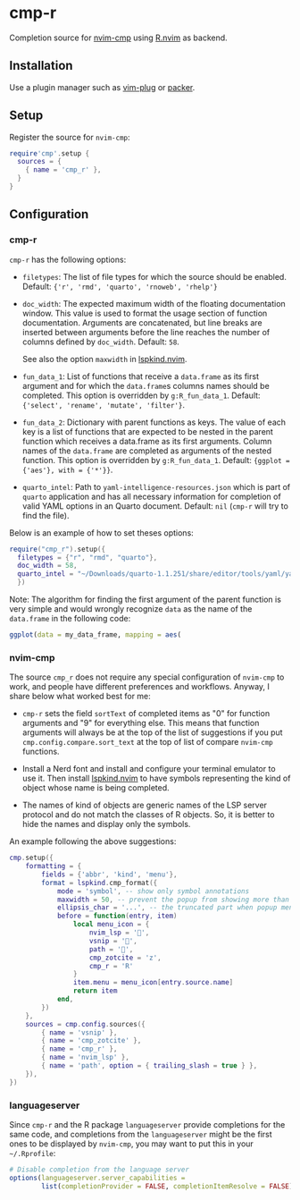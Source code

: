 # cmp-r

Completion source for [nvim-cmp](https://github.com/hrsh7th/nvim-cmp) using [R.nvim](https://github.com/jalvesaq/Nvim-R) as backend.

## Installation

Use a plugin manager such as [vim-plug](https://github.com/junegunn/vim-plug)
or [packer](https://github.com/wbthomason/packer.nvim).

## Setup

Register the source for `nvim-cmp`:

```lua
require'cmp'.setup {
  sources = {
    { name = 'cmp_r' },
  }
}
```

## Configuration

### cmp-r

`cmp-r` has the following options:

  - `filetypes`: The list of file types for which the source should be enabled.
    Default: `{'r', 'rmd', 'quarto', 'rnoweb', 'rhelp'}`


  - `doc_width`: The expected maximum width of the floating documentation
    window. This value is used to format the usage section of function
    documentation. Arguments are concatenated, but line breaks are inserted
    between arguments before the line reaches the number of columns defined by
    `doc_width`. Default: `58`.

    See also the option `maxwidth` in [lspkind.nvim](https://github.com/onsails/lspkind.nvim).

  - `fun_data_1`: List of functions that receive a `data.frame` as its first
    argument and for which the `data.frame`s columns names should be
    completed. This option is overridden by `g:R_fun_data_1`. Default:
    `{'select', 'rename', 'mutate', 'filter'}`.

  - `fun_data_2`: Dictionary with parent functions as keys. The value of each
    key is a list of functions that are expected to be nested in the parent
    function which receives a data.frame as its first arguments. Column names
    of the `data.frame` are completed as arguments of the nested function.
    This option is overridden by `g:R_fun_data_1`. Default:
    `{ggplot = {'aes'}, with = {'*'}}`.

  - `quarto_intel`: Path to `yaml-intelligence-resources.json` which is part
    of `quarto` application and has all necessary information for completion
    of valid YAML options in an Quarto document. Default: `nil` (`cmp-r` will
    try to find the file).

Below is an example of how to set theses options:

```lua
require("cmp_r").setup({
  filetypes = {"r", "rmd", "quarto"},
  doc_width = 58,
  quarto_intel = "~/Downloads/quarto-1.1.251/share/editor/tools/yaml/yaml-intelligence-resources.json"
  })
```

Note: The algorithm for finding the first argument of the parent function is
very simple and would wrongly recognize `data` as the name of the
`data.frame` in the following code:

```r
ggplot(data = my_data_frame, mapping = aes(
```


### nvim-cmp

The source `cmp_r` does not require any special configuration of
`nvim-cmp` to work, and people have different preferences and workflows.
Anyway, I share below what worked best for me:

  - `cmp-r` sets the field `sortText` of completed items as "0" for
    function arguments and "9" for everything else. This means that function
    arguments will always be at the top of the list of suggestions if you put
    `cmp.config.compare.sort_text` at the top of list of compare `nvim-cmp`
    functions.

  - Install a Nerd font and install and configure your terminal emulator to
    use it. Then install [lspkind.nvim](https://github.com/onsails/lspkind.nvim)
    to have symbols representing the kind of object whose name is being completed.

  - The names of kind of objects are generic names of the LSP server protocol
    and do not match the classes of R objects. So, it is better to hide the
    names and display only the symbols.

An example following the above suggestions:

```lua
cmp.setup({
    formatting = {
        fields = {'abbr', 'kind', 'menu'},
        format = lspkind.cmp_format({
            mode = 'symbol', -- show only symbol annotations
            maxwidth = 50, -- prevent the popup from showing more than provided characters
            ellipsis_char = '...', -- the truncated part when popup menu exceed maxwidth
            before = function(entry, item)
                local menu_icon = {
                    nvim_lsp = '',
                    vsnip = '',
                    path = '',
                    cmp_zotcite = 'z',
                    cmp_r = 'R'
                }
                item.menu = menu_icon[entry.source.name]
                return item
            end,
        })
    },
    sources = cmp.config.sources({
        { name = 'vsnip' },
        { name = 'cmp_zotcite' },
        { name = 'cmp_r' },
        { name = 'nvim_lsp' },
        { name = 'path', option = { trailing_slash = true } },
    }),
})
```
### languageserver

Since `cmp-r` and the R package `languageserver` provide completions for
the same code, and completions from the `languageserver` might be the first
ones to be displayed by `nvim-cmp`, you may want to put this in your `~/.Rprofile`:

```r
# Disable completion from the language server
options(languageserver.server_capabilities =
        list(completionProvider = FALSE, completionItemResolve = FALSE))

```
